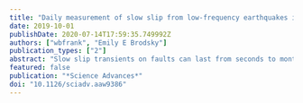```yaml
---
title: "Daily measurement of slow slip from low-frequency earthquakes is consistent with ordinary earthquake scaling"
date: 2019-10-01
publishDate: 2020-07-14T17:59:35.749992Z
authors: ["wbfrank", "Emily E Brodsky"]
publication_types: ["2"]
abstract: "Slow slip transients on faults can last from seconds to months and stitch together the earthquake cycle. However, no single geophysical instrument is able to observe the full range of slow slip because of bandwidth limitations. Here, we connect seismic and geodetic data from the Mexican subduction zone to explore an instrumental blind spot. We establish a calibration of the daily median amplitude of the seismically recorded low-frequency earthquakes to the daily geodetically recorded moment rate of previously established slow slip events. This calibration allows us to use the precise evolution of low-frequency earthquake activity to quantitatively measure the moment of smaller, subdaily slip events that are unresolvable by geodesy alone. The resulting inferred slow slip moments scale with duration and inter-event time like ordinary earthquakes. These new quantifications help connect slow and fast events in a broad spectrum of transient slip and suggest that slow slip events behave much like ordinary earthquakes."
featured: false
publication: "*Science Advances*"
doi: "10.1126/sciadv.aaw9386"
---
```


